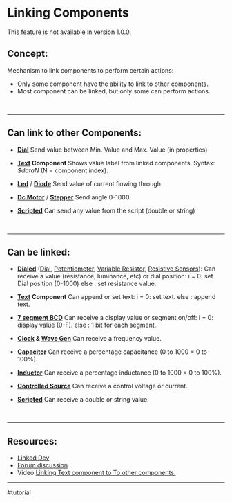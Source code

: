 # Linking Components

This feature is not available in version 1.0.0.

## Concept:

Mechanism to link components to perform certain actions:
- Only some component have the ability to link to other components.
- Most component can be linked, but only some can perform actions.
<br>

---

## Can link to other Components:

- **[Dial](Dial)**
    Send value between Min. Value and Max. Value (in properties)

- **[Text](Text) Component**
    Shows value label from linked components.
    Syntax: *$dataN*   (N = component index).

- **[Led](Led)** / **[Diode](Diode)**
    Send value of current flowing through.

- **[Dc Motor](Dc%20Motor)** / **[Stepper](Stepper)**
    Send angle 0-1000.

- **[Scripted](Scripted)**
    Can send any value from the script (double or string)
<br>

---

## Can be linked:

- **[Dialed](Dialed)** ([Dial](Dial), [Potentiometer](Potentiometer), [Variable Resistor](Variable%20Resistor), [Resistive Sensors](Resistive%20Sensors)):
    Can receive a value (resistance, luminance, etc) or dial position:
    i = 0: set Dial position (0-1000)
    else : set resistance value.

- **[Text](Text) Component**
    Can append or set text:
    i = 0: set text.
    else : append text.

- **[7 segment BCD](7%20segment%20BCD)**
    Can receive a display value or segment on/off:
    i = 0: display value (0-F).
    else : 1 bit for each segment.

- **[Clock](Clock) & [Wave Gen](Wave%20Gen)**
    Can receive a frequency value.

- **[Capacitor](Capacitor)**
    Can receive a percentage capacitance (0 to 1000 = 0 to 100%).

- **[Inductor](Inductor)**
    Can receive a  percentage inductance (0 to 1000 = 0 to 100%).

- **[Controlled Source](Controlled%20Source)**
    Can receive a control voltage or current.

- **[Scripted](Scripted)**
    Can receive a double or string value.
<br>

---

## Resources:

- [Linked Dev](Linked%20Dev)
- [Forum discussion](https://simulide.forumotion.com/t1556-linking-components)
- Video [Linking Text component to To other components.](https://youtu.be/k7gzxlZPyco)

---

#tutorial